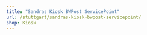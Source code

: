 ```yaml
---
title: "Sandras Kiosk BWPost ServicePoint"
url: /stuttgart/sandras-kiosk-bwpost-servicepoint/
shop: Kiosk
---
```

